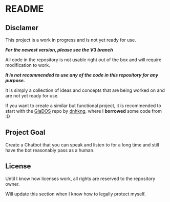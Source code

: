 # README

## Disclamer

This project is a work in progress and is not yet ready for use.

***For the newest version, please see the V3 branch***

All code in the repository is not usable right out of the box and will require modification to work.

***It is not recommended to use any of the code in this repository for any purpose.***

It is simply a collection of ideas and concepts that are being worked on and are not yet ready for use.

If you want to create a similar but functional project, it is recommended to start with the [GlaDOS](https://github.com/dnhkng/GlaDOS) repo by [dnhkng](https://github.com/dnhkng), where I **borrowed** some code from :D

## Project Goal

Create a Chatbot that you can speak and listen to for a long time and still have the bot reasonably pass as a human.

## License

Until I know how licenses work, all rights are reserved to the repository owner.

Will update this section when I know how to legally protect myself.
